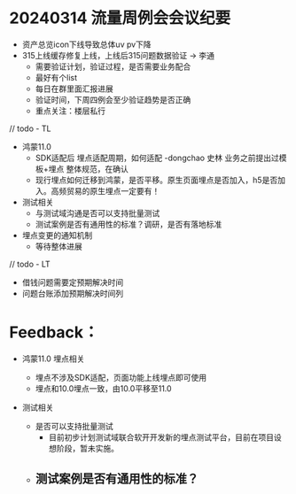 # 20240314 流量周例会会议纪要

- 资产总览icon下线导致总体uv pv下降
- 315上线缓存修复上线，上线后315问题数据验证 -> 李通
  - 需要验证计划，验证过程，是否需要业务配合
  - 最好有个list
  - 每日在群里面汇报进展
  - 验证时间，下周四例会至少验证趋势是否正确
  - 重点关注：楼层私行



// todo - TL
- 鸿蒙11.0
  - SDK适配后 埋点适配周期，如何适配 -dongchao 史林 业务之前提出过模板+埋点 整体规范，在确认
  - 现行埋点如何迁移到鸿蒙，是否平移。原生页面埋点是否加入，h5是否加入。高频贸易的原生埋点一定要有！
- 测试相关
  - 与测试域沟通是否可以支持批量测试
  - 测试案例是否有通用性的标准？调研，是否有落地标准
- 埋点变更的通知机制 
  - 等待整体进展


// todo - LT
- 借钱问题需要定预期解决时间
- 问题台账添加预期解决时间列




# Feedback：
- 鸿蒙11.0 埋点相关
  - 埋点不涉及SDK适配，页面功能上线埋点即可使用
  - 埋点和10.0埋点一致，由10.0平移至11.0

- 测试相关
  - 是否可以支持批量测试
    - 目前初步计划测试域联合软开开发新的埋点测试平台，目前在项目设想阶段，暂未实施。
  - 测试案例是否有通用性的标准？
    - 

